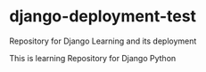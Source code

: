 # django-deployment-test
Repository for Django Learning and its deployment

This is learning Repository for Django Python
